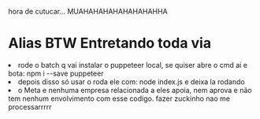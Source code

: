 hora de cutucar... MUAHAHAHAHAHAHAHAHHA

<h1>
  Alias BTW Entretando toda via
</h1>
<li>
  rode o batch q vai instalar o puppeteer local, se quiser abre o cmd ai e bota: npm i --save puppeteer
</li>
<li>
  depois disso só usar o roda ele com: node index.js e deixa la rodando
</li>
<li>
  o Meta e nenhuma empresa relacionada a eles apoia, nem aprova e não tem nenhum envolvimento com esse codigo. fazer zuckinho nao me processarrrrr
</li>
